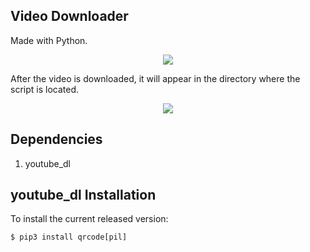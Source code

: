 Video Downloader
------------
Made with Python.

<p align="center">

  <img src="https://user-images.githubusercontent.com/56837694/139025445-fd7e0613-372e-4fda-bc3d-34f806c26160.png">

</p>

After the video is downloaded, it will appear in the directory where the script is located.

<p align="center">

  <img src="https://user-images.githubusercontent.com/56837694/139025859-5112fbf8-709a-4b2e-801a-0e1648361ada.png">

</p>


Dependencies
------------
1) youtube_dl

youtube_dl Installation
------------

To install the current released version:

    $ pip3 install qrcode[pil]
